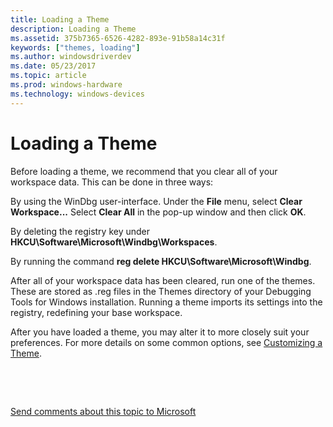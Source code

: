 ```yaml
---
title: Loading a Theme
description: Loading a Theme
ms.assetid: 375b7365-6526-4282-893e-91b58a14c31f
keywords: ["themes, loading"]
ms.author: windowsdriverdev
ms.date: 05/23/2017
ms.topic: article
ms.prod: windows-hardware
ms.technology: windows-devices
---
```


# Loading a Theme


Before loading a theme, we recommend that you clear all of your workspace data. This can be done in three ways:

By using the WinDbg user-interface. Under the **File** menu, select **Clear Workspace...** Select **Clear All** in the pop-up window and then click **OK**.

By deleting the registry key under **HKCU\\Software\\Microsoft\\Windbg\\Workspaces**.

By running the command **reg delete HKCU\\Software\\Microsoft\\Windbg**.

After all of your workspace data has been cleared, run one of the themes. These are stored as .reg files in the Themes directory of your Debugging Tools for Windows installation. Running a theme imports its settings into the registry, redefining your base workspace.

After you have loaded a theme, you may alter it to more closely suit your preferences. For more details on some common options, see [Customizing a Theme](customizing-a-theme.md).

 

 

[Send comments about this topic to Microsoft](mailto:wsddocfb@microsoft.com?subject=Documentation%20feedback%20[debugger\debugger]:%20Loading%20a%20Theme%20%20RELEASE:%20%285/15/2017%29&body=%0A%0APRIVACY%20STATEMENT%0A%0AWe%20use%20your%20feedback%20to%20improve%20the%20documentation.%20We%20don't%20use%20your%20email%20address%20for%20any%20other%20purpose,%20and%20we'll%20remove%20your%20email%20address%20from%20our%20system%20after%20the%20issue%20that%20you're%20reporting%20is%20fixed.%20While%20we're%20working%20to%20fix%20this%20issue,%20we%20might%20send%20you%20an%20email%20message%20to%20ask%20for%20more%20info.%20Later,%20we%20might%20also%20send%20you%20an%20email%20message%20to%20let%20you%20know%20that%20we've%20addressed%20your%20feedback.%0A%0AFor%20more%20info%20about%20Microsoft's%20privacy%20policy,%20see%20http://privacy.microsoft.com/default.aspx. "Send comments about this topic to Microsoft")




